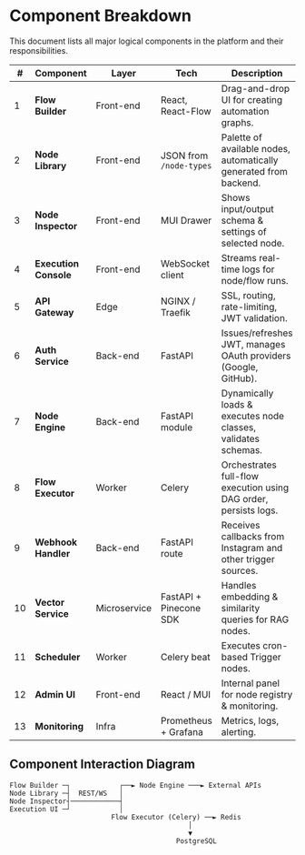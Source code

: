 # Component Breakdown

This document lists all major logical components in the platform and their responsibilities.

| # | Component | Layer | Tech | Description |
|---|-----------|-------|------|-------------|
| 1 | **Flow Builder** | Front-end | React, React-Flow | Drag-and-drop UI for creating automation graphs. |
| 2 | **Node Library** | Front-end | JSON from `/node-types` | Palette of available nodes, automatically generated from backend. |
| 3 | **Node Inspector** | Front-end | MUI Drawer | Shows input/output schema & settings of selected node. |
| 4 | **Execution Console** | Front-end | WebSocket client | Streams real-time logs for node/flow runs. |
| 5 | **API Gateway** | Edge | NGINX / Traefik | SSL, routing, rate-limiting, JWT validation. |
| 6 | **Auth Service** | Back-end | FastAPI | Issues/refreshes JWT, manages OAuth providers (Google, GitHub). |
| 7 | **Node Engine** | Back-end | FastAPI module | Dynamically loads & executes node classes, validates schemas. |
| 8 | **Flow Executor** | Worker | Celery | Orchestrates full-flow execution using DAG order, persists logs. |
| 9 | **Webhook Handler** | Back-end | FastAPI route | Receives callbacks from Instagram and other trigger sources. |
|10 | **Vector Service** | Microservice | FastAPI + Pinecone SDK | Handles embedding & similarity queries for RAG nodes. |
|11 | **Scheduler** | Worker | Celery beat | Executes cron-based Trigger nodes. |
|12 | **Admin UI** | Front-end | React / MUI | Internal panel for node registry & monitoring. |
|13 | **Monitoring** | Infra | Prometheus + Grafana | Metrics, logs, alerting. |

## Component Interaction Diagram
```
Flow Builder ─┐            ┌──► Node Engine ───► External APIs
Node Library ─┤  REST/WS   │
Node Inspector┤────────────┤
Execution UI ─┘            │
                         Flow Executor (Celery) ──► Redis
                                            │
                                            ▼
                                         PostgreSQL
```
